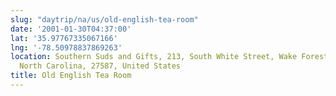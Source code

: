 ```yaml
---
slug: "daytrip/na/us/old-english-tea-room"
date: '2001-01-30T04:37:00'
lat: '35.97767335067166'
lng: '-78.50978837869263'
location: Southern Suds and Gifts, 213, South White Street, Wake Forest, Wake County,
  North Carolina, 27587, United States
title: Old English Tea Room
---
```



